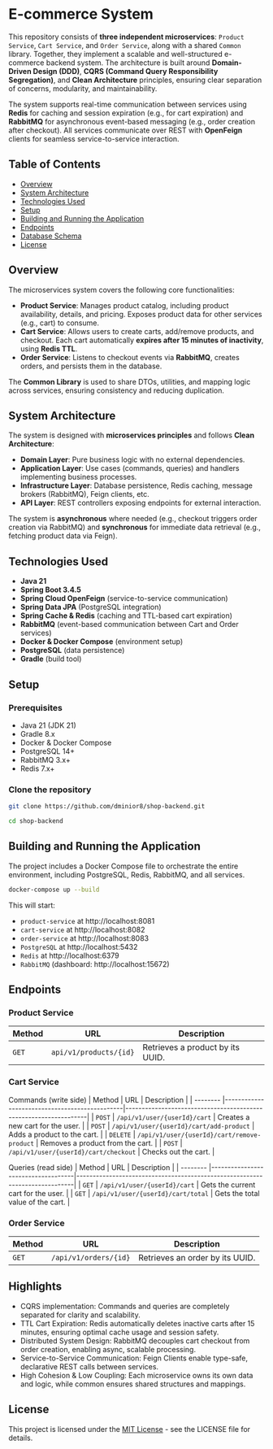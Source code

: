 # E-commerce System

This repository consists of **three independent microservices**: `Product Service`, `Cart Service`, and `Order Service`, along with a shared `Common` library. Together, they implement a scalable and well-structured e-commerce backend system. The architecture is built around **Domain-Driven Design (DDD)**, **CQRS (Command Query Responsibility Segregation)**, and **Clean Architecture** principles, ensuring clear separation of concerns, modularity, and maintainability.

The system supports real-time communication between services using **Redis** for caching and session expiration (e.g., for cart expiration) and **RabbitMQ** for asynchronous event-based messaging (e.g., order creation after checkout). All services communicate over REST with **OpenFeign** clients for seamless service-to-service interaction.

## Table of Contents
- [Overview](#overview)
- [System Architecture](#system-architecture)
- [Technologies Used](#technologies-used)
- [Setup](#setup)
- [Building and Running the Application](#building-and-running-the-application)
- [Endpoints](#endpoints)
- [Database Schema](#database-schema)
- [License](#license)

## Overview

The microservices system covers the following core functionalities:

- **Product Service**: Manages product catalog, including product availability, details, and pricing. Exposes product data for other services (e.g., cart) to consume.
- **Cart Service**: Allows users to create carts, add/remove products, and checkout. Each cart automatically **expires after 15 minutes of inactivity**, using **Redis TTL**.
- **Order Service**: Listens to checkout events via **RabbitMQ**, creates orders, and persists them in the database.

The **Common Library** is used to share DTOs, utilities, and mapping logic across services, ensuring consistency and reducing duplication.

## System Architecture

The system is designed with **microservices principles** and follows **Clean Architecture**:

- **Domain Layer**: Pure business logic with no external dependencies.
- **Application Layer**: Use cases (commands, queries) and handlers implementing business processes.
- **Infrastructure Layer**: Database persistence, Redis caching, message brokers (RabbitMQ), Feign clients, etc.
- **API Layer**: REST controllers exposing endpoints for external interaction.

The system is **asynchronous** where needed (e.g., checkout triggers order creation via RabbitMQ) and **synchronous** for immediate data retrieval (e.g., fetching product data via Feign).

## Technologies Used

- **Java 21**
- **Spring Boot 3.4.5**
- **Spring Cloud OpenFeign** (service-to-service communication)
- **Spring Data JPA** (PostgreSQL integration)
- **Spring Cache & Redis** (caching and TTL-based cart expiration)
- **RabbitMQ** (event-based communication between Cart and Order services)
- **Docker & Docker Compose** (environment setup)
- **PostgreSQL** (data persistence)
- **Gradle** (build tool)

## Setup

### Prerequisites

- Java 21 (JDK 21)
- Gradle 8.x
- Docker & Docker Compose
- PostgreSQL 14+
- RabbitMQ 3.x+
- Redis 7.x+

### Clone the repository

```bash
git clone https://github.com/dminior8/shop-backend.git
```

```bash
cd shop-backend
```

## Building and Running the Application
The project includes a Docker Compose file to orchestrate the entire environment, including PostgreSQL, Redis, RabbitMQ, and all services.

```bash
docker-compose up --build
```

This will start:
- `product-service` at http://localhost:8081
- `cart-service` at http://localhost:8082
- `order-service` at http://localhost:8083
- `PostgreSQL` at http://localhost:5432
- `Redis` at http://localhost:6379
- `RabbitMQ` (dashboard: http://localhost:15672)


## Endpoints

### Product Service
| Method   | URL                          | Description                                                                       |
| -------- |------------------------------|-----------------------------------------------------------------------------------|
| `GET`    | `api/v1/products/{id}`       | Retrieves a product by its UUID.                                                  |

### Cart Service
Commands (write side)
| Method   | URL                                           | Description                                                      |
| -------- |-----------------------------------------------|------------------------------------------------------------------|
| `POST`    | `/api/v1/user/{userId}/cart`                 | Creates a new cart for the user.                                 |
| `POST`   | `/api/v1/user/{userId}/cart/add-product`      | Adds a product to the cart.                                      |
| `DELETE`   | `/api/v1/user/{userId}/cart/remove-product` | Removes a product from the cart.                                 |
| `POST`   | `/api/v1/user/{userId}/cart/checkout`         | Checks out the cart.                                             |


Queries (read side)
| Method   | URL                                | Description                                                                 |
| -------- |------------------------------------|-----------------------------------------------------------------------------|
| `GET`    | `/api/v1/user/{userId}/cart`       | Gets the current cart for the user.                                         |
| `GET`   | `/api/v1/user/{userId}/cart/total`  | Gets the total value of the cart.                                           |

### Order Service
| Method   | URL                                | Description                                                                 |
| -------- |------------------------------------|-----------------------------------------------------------------------------|
| `GET`    | `/api/v1/orders/{id}`              | Retrieves an order by its UUID.                                             |

## Highlights
- CQRS implementation: Commands and queries are completely separated for clarity and scalability.
- TTL Cart Expiration: Redis automatically deletes inactive carts after 15 minutes, ensuring optimal cache usage and session safety.
- Distributed System Design: RabbitMQ decouples cart checkout from order creation, enabling async, scalable processing.
- Service-to-Service Communication: Feign Clients enable type-safe, declarative REST calls between services.
- High Cohesion & Low Coupling: Each microservice owns its own data and logic, while common ensures shared structures and mappings.

## License
This project is licensed under the [MIT License](https://github.com/dminior8/shop-backend/blob/main/LICENSE) - see the LICENSE file for details.
